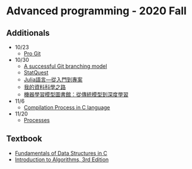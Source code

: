 # Advanced programming - 2020 Fall

## Additionals

* 10/23
  * [Pro Git](https://iissnan.com/progit/index.zh-tw.html)
* 10/30
  * [A successful Git branching model](https://nvie.com/posts/a-successful-git-branching-model/)
  * [StatQuest](https://www.youtube.com/user/joshstarmer)
  * [Julia語言—從入門到專案](https://ithelp.ithome.com.tw/users/20103529/ironman/1141)
  * [我的資料科學之路](https://ithelp.ithome.com.tw/users/20103529/ironman/1212)
  * [機器學習模型圖書館：從傳統模型到深度學習](https://ithelp.ithome.com.tw/users/20103529/ironman/1732)
* 11/6
  * [Compilation Process in C language](https://www.tutorialandexample.com/compilation-process-in-c-language/)
* 11/20
  * [Processes](https://notes.shichao.io/tlpi/ch6/)

## Textbook

* [Fundamentals of Data Structures in C](https://www.amazon.com/Fundamentals-Data-Structures-Ellis-Horowitz/dp/0929306406)
* [Introduction to Algorithms, 3rd Edition](https://www.amazon.com/Introduction-Algorithms-3rd-MIT-Press/dp/0262033844)